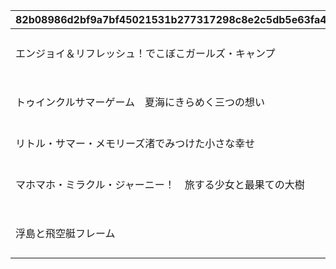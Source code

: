 |82b08986d2bf9a7bf45021531b277317298c8e2c5db5e63fa42470e1cd40a881|3fca7fd63ad0ce6208f8449939760034b99f8bfa2ad63e7bf84f49b7d73537f7|56717ebe7c99e359eb4d47238fa3a9897681dab13add35cd9ba1f88b9a850ea9|405d8770c7342ec38032a8a918ba9a0470a388e1a82b6f02085ac96292dda99a|a660ca65ef19eb3075b055cec78b6b55a48061fb9e318207831dd2076c7c9d78|
| --- | --- | --- | --- | --- |
|エンジョイ＆リフレッシュ！でこぼこガールズ・キャンプ|2100941|1|ストーリーイベント「エンジョイ＆リフレッシュ！　でこぼこガールズ・キャンプ」の\nミッション「アストライアタケモドキを1体倒そう（HARD限定）」を達成すると確認できます。|2022/05/31 12:00:00|
|トゥインクルサマーゲーム　夏海にきらめく三つの想い|2100961|2|ストーリーイベント「トゥインクルサマーゲーム　夏海にきらめく三つの想い」の\nミッション「海将タツノココマンダーを1体倒そう（HARD限定）」を達成すると確認できます。|2022/06/30 12:00:00|
|リトル・サマー・メモリーズ渚でみつけた小さな幸せ|2100981|3|ストーリーイベント「リトル・サマー・メモリーズ　渚でみつけた小さな幸せ」の\nミッション「ムーンレイゲートを1体倒そう（HARD限定）」を達成すると確認できます。|2022/07/31 12:00:00|
|マホマホ・ミラクル・ジャーニー！　旅する少女と最果ての大樹|2101001|4|ストーリーイベント「マホマホ・ミラクル・ジャーニー！　旅する少女と最果ての大樹」の\nミッション「哀執のバロメッツを1体倒そう（HARD限定）」を達成すると確認できます。|2022/08/31 12:00:00|
|浮島と飛空艇フレーム|2101181|5|ストーリーイベント「コネクト・ウィズ・ブルー　少女が空に至るまで」の\nミニコンテンツ「ランドソル一期一会」の「人気者は遅れてやってくる」を閲覧すると確認できます。|2023/04/30 12:00:00|